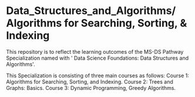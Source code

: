 # Data_Structures_and_Algorithms/ Algorithms for Searching, Sorting, & Indexing
This repository is to reflect the learning outcomes of the MS-DS Pathway Specialization named with ' Data Science Foundations: Data Structures and Algorithms'.

This Specialization is consisting of three main courses as follows: 
Course 1: Algorithms for Searching, Sorting, and Indexing. 
Course 2: Trees and Graphs: Basics.
Course 3: Dynamic Programming, Greedy Algorithms.
